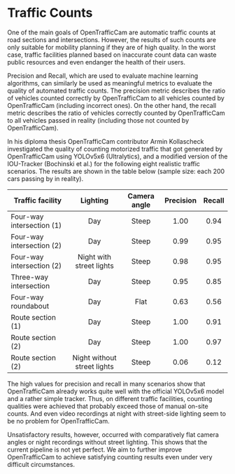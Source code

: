 # Traffic Counts

One of the main goals of OpenTrafficCam are automatic traffic counts at road sections and intersections.
However, the results of such counts are only suitable for mobility planning if they are of high quality.
In the worst case, traffic facilities planned based on inaccurate count data can waste public resources and even endanger the health of their users.

Precision and Recall, which are used to evaluate machine learning algorithms, can similarly be used as meaningful metrics to evaluate the quality of automated traffic counts.
The precision metric describes the ratio of vehicles counted correctly by OpenTrafficCam to all vehicles counted by OpenTrafficCam (including incorrect ones).
On the other hand, the recall metric describes the ratio of vehicles correctly counted by OpenTrafficCam to all vehicles passed in reality (including those not counted by OpenTrafficCam).

In his diploma thesis OpenTrafficCam contributor Armin Kollascheck investigated the quality of counting motorized traffic that got generated by OpenTrafficCam using YOLOv5x6 (Ultralytics), and a modified version of the IOU-Tracker (Bochinski et al.) for the following eight realistic traffic scenarios.
The results are shown in the table below (sample size: each 200 cars passing by in reality).

<!-- TODO: #65 Add table with images of the traffic scenarios  -->

| Traffic facility          |          Lighting           | Camera angle | Precision | Recall |
| ------------------------- | :-------------------------: | :----------: | :-------: | :----: |
| Four-way intersection (1) |             Day             |    Steep     |   1.00    |  0.94  |
| Four-way intersection (2) |             Day             |    Steep     |   0.99    |  0.95  |
| Four-way intersection (2) |  Night with street lights   |    Steep     |   0.98    |  0.95  |
| Three-way intersection    |             Day             |    Steep     |   0.95    |  0.85  |
| Four-way roundabout       |             Day             |     Flat     |   0.63    |  0.56  |
| Route section (1)         |             Day             |    Steep     |   1.00    |  0.91  |
| Route section (2)         |             Day             |    Steep     |   1.00    |  0.97  |
| Route section (2)         | Night without street lights |    Steep     |   0.06    |  0.12  |

The high values for precision and recall in many scenarios show that OpenTrafficCam already works quite well with the official YOLOv5x6 model and a rather simple tracker.
Thus, on different traffic facilities, counting qualities were achieved that probably exceed those of manual on-site counts.
And even video recordings at night with street-side lighting seem to be no problem for OpenTrafficCam.

Unsatisfactory results, however, occurred with comparatively flat camera angles or night recordings without street lighting.
This shows that the current pipeline is not yet perfect.
We aim to further improve OpenTrafficCam to achieve satisfying counting results even under very difficult circumstances.

